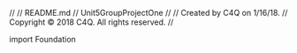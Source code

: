 //
//  README.md
//  Unit5GroupProjectOne
//
//  Created by C4Q on 1/16/18.
//  Copyright © 2018 C4Q. All rights reserved.
//

import Foundation

